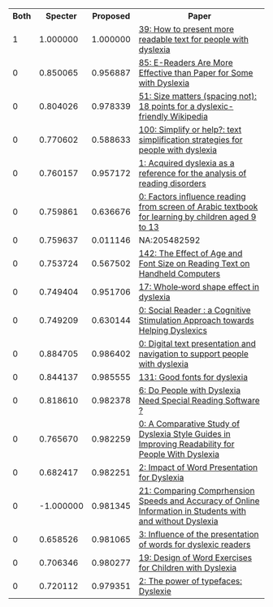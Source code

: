 <html><table><tr>
<th>Both</th>
<th>Specter</th>
<th>Proposed</th>
<th>Paper</th>
</tr>
<tr>
<td>1</td>
<td>1.000000</td>
<td>1.000000</td>
<td><a href="https://www.semanticscholar.org/paper/1fc82a287f510fe54ac8b4f20407b569c23e4852">39: How to present more readable text for people with dyslexia</a></td>
</tr>
<tr>
<td>0</td>
<td>0.850065</td>
<td>0.956887</td>
<td><a href="https://www.semanticscholar.org/paper/5413e54efe418d80319342b97bcfd26d8666306b">85: E-Readers Are More Effective than Paper for Some with Dyslexia</a></td>
</tr>
<tr>
<td>0</td>
<td>0.804026</td>
<td>0.978339</td>
<td><a href="https://www.semanticscholar.org/paper/5608197a620c2151cd13d9db65526bfbd3299eb2">51: Size matters (spacing not): 18 points for a dyslexic-friendly Wikipedia</a></td>
</tr>
<tr>
<td>0</td>
<td>0.770602</td>
<td>0.588633</td>
<td><a href="https://www.semanticscholar.org/paper/818041edb714b46e4e299deac2efa9fa67b29c80">100: Simplify or help?: text simplification strategies for people with dyslexia</a></td>
</tr>
<tr>
<td>0</td>
<td>0.760157</td>
<td>0.957172</td>
<td><a href="https://www.semanticscholar.org/paper/1816b6265c9f26f1d8e5db08e4121353d7009c25">1: Acquired dyslexia as a reference for the analysis of reading disorders</a></td>
</tr>
<tr>
<td>0</td>
<td>0.759861</td>
<td>0.636676</td>
<td><a href="https://www.semanticscholar.org/paper/64fc5120e988bc0acbb56cc4e643a6fa7d4d3b80">0: Factors influence reading from screen of Arabic textbook for learning by children aged 9 to 13</a></td>
</tr>
<tr>
<td>0</td>
<td>0.759637</td>
<td>0.011146</td>
<td>NA:205482592</td>
</tr>
<tr>
<td>0</td>
<td>0.753724</td>
<td>0.567502</td>
<td><a href="https://www.semanticscholar.org/paper/1614539215c647a5a7c37ffc6c60d3493a290074">142: The Effect of Age and Font Size on Reading Text on Handheld Computers</a></td>
</tr>
<tr>
<td>0</td>
<td>0.749404</td>
<td>0.951706</td>
<td><a href="https://www.semanticscholar.org/paper/22b787ca1581afe73f92e9b5b5d7643da0e91dd8">17: Whole‐word shape effect in dyslexia</a></td>
</tr>
<tr>
<td>0</td>
<td>0.749209</td>
<td>0.630144</td>
<td><a href="https://www.semanticscholar.org/paper/2442f34bd6a6302f9d982dde82052d51a80b0004">0: Social Reader : a Cognitive Stimulation Approach towards Helping Dyslexics</a></td>
</tr>
<tr>
<td>0</td>
<td>0.884705</td>
<td>0.986402</td>
<td><a href="https://www.semanticscholar.org/paper/c2ee43764684e3f120474db9f7c69ccf0cece843">0: Digital text presentation and navigation to support people with dyslexia</a></td>
</tr>
<tr>
<td>0</td>
<td>0.844137</td>
<td>0.985555</td>
<td><a href="https://www.semanticscholar.org/paper/d3ed15c552acaf00aa85b31f6b0403062d62e32b">131: Good fonts for dyslexia</a></td>
</tr>
<tr>
<td>0</td>
<td>0.818610</td>
<td>0.982378</td>
<td><a href="https://www.semanticscholar.org/paper/5d69cc7d5164a64672220cab28b3a39cd4d59557">6: Do People with Dyslexia Need Special Reading Software ?</a></td>
</tr>
<tr>
<td>0</td>
<td>0.765670</td>
<td>0.982259</td>
<td><a href="https://www.semanticscholar.org/paper/83d88d57ebe6a0deb655d940308a6fb9d8482c8c">0: A Comparative Study of Dyslexia Style Guides in Improving Readability for People With Dyslexia</a></td>
</tr>
<tr>
<td>0</td>
<td>0.682417</td>
<td>0.982251</td>
<td><a href="https://www.semanticscholar.org/paper/015fc36b6e3c0ede1224dac5074a00738a7f1d0b">2: Impact of Word Presentation for Dyslexia</a></td>
</tr>
<tr>
<td>0</td>
<td>-1.000000</td>
<td>0.981345</td>
<td><a href="https://www.semanticscholar.org/paper/1247a9942f0b86cf7000dbbc04895db67a7e74b8">21: Comparing Comprhension Speeds and Accuracy of Online Information in Students with and without Dyslexia</a></td>
</tr>
<tr>
<td>0</td>
<td>0.658526</td>
<td>0.981065</td>
<td><a href="https://www.semanticscholar.org/paper/7dbbbfb5c519910fbc37d478d6aae2ae52835fbe">3: Influence of the presentation of words for dyslexic readers</a></td>
</tr>
<tr>
<td>0</td>
<td>0.706346</td>
<td>0.980277</td>
<td><a href="https://www.semanticscholar.org/paper/575a8b34aa58346d6d6aedb28cf22ab0439a2025">19: Design of Word Exercises for Children with Dyslexia</a></td>
</tr>
<tr>
<td>0</td>
<td>0.720112</td>
<td>0.979351</td>
<td><a href="https://www.semanticscholar.org/paper/f0ae85591a613b8c27429385b8c986a20cdc0831">2: The power of typefaces: Dyslexie</a></td>
</tr>
</table></html>

